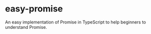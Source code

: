 # easy-promise
An easy implementation of Promise in TypeScript to help beginners to understand Promise.
